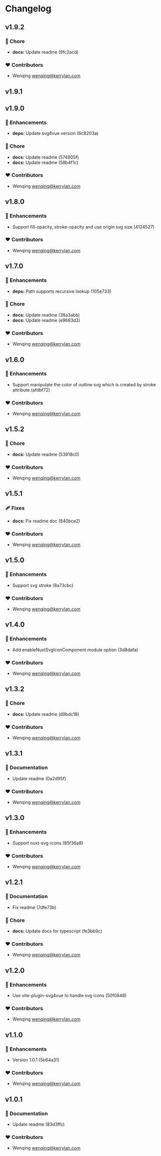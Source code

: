 # Changelog


## v1.9.2


### 🏡 Chore

  - **docs:** Update readme (9fc2acd)

### ❤️  Contributors

- Wenqing <wenqing@kerrylan.com>

## v1.9.1

## v1.9.0


### 🚀 Enhancements

  - **deps:** Update svg4vue version (6c8203a)

### 🏡 Chore

  - **docs:** Update readme (574905f)
  - **docs:** Update readme (58b4f1c)

### ❤️  Contributors

- Wenqing <wenqing@kerrylan.com>

## v1.8.0


### 🚀 Enhancements

  - Support fill-opacity, stroke-opacity and use origin svg size (4124527)

### ❤️  Contributors

- Wenqing <wenqing@kerrylan.com>

## v1.7.0


### 🚀 Enhancements

  - **deps:** Path supports recursive lookup (105e733)

### 🏡 Chore

  - **docs:** Update readme (38a3abb)
  - **docs:** Update readme (e9683d3)

### ❤️  Contributors

- Wenqing <wenqing@kerrylan.com>

## v1.6.0


### 🚀 Enhancements

  - Support manipulate the color of outline svg which is created by stroke attribute (afdbf72)

### ❤️  Contributors

- Wenqing <wenqing@kerrylan.com>

## v1.5.2


### 🏡 Chore

  - **docs:** Update readme (53918c0)

### ❤️  Contributors

- Wenqing <wenqing@kerrylan.com>

## v1.5.1


### 🩹 Fixes

  - **docs:** Fix readme doc (840bce2)

### ❤️  Contributors

- Wenqing <wenqing@kerrylan.com>

## v1.5.0


### 🚀 Enhancements

  - Support svg stroke (8a73cbc)

### ❤️  Contributors

- Wenqing <wenqing@kerrylan.com>

## v1.4.0


### 🚀 Enhancements

  - Add enableNuxtSvgIconComponent module option (3d8dafa)

### ❤️  Contributors

- Wenqing <wenqing@kerrylan.com>

## v1.3.2


### 🏡 Chore

  - **docs:** Update readme (d9bdc18)

### ❤️  Contributors

- Wenqing <wenqing@kerrylan.com>

## v1.3.1


### 📖 Documentation

  - Update readme (0a2d95f)

### ❤️  Contributors

- Wenqing <wenqing@kerrylan.com>

## v1.3.0


### 🚀 Enhancements

  - Support nuxt-svg-icons (85f36a8)

### ❤️  Contributors

- Wenqing <wenqing@kerrylan.com>

## v1.2.1


### 📖 Documentation

  - Fix readme (7dfe73b)

### 🏡 Chore

  - **docs:** Update docs for typescript (fe3bb9c)

### ❤️  Contributors

- Wenqing <wenqing@kerrylan.com>

## v1.2.0


### 🚀 Enhancements

  - Use vite-plugin-svg4vue to handle svg icons (50f0848)

### ❤️  Contributors

- Wenqing <wenqing@kerrylan.com>

## v1.1.0


### 🚀 Enhancements

  - Version 1.0.1 (5b64a31)

### ❤️  Contributors

- Wenqing <wenqing@kerrylan.com>

## v1.0.1


### 📖 Documentation

  - Update readme (83d3ffc)

### ❤️  Contributors

- Wenqing <wenqing@kerrylan.com>

